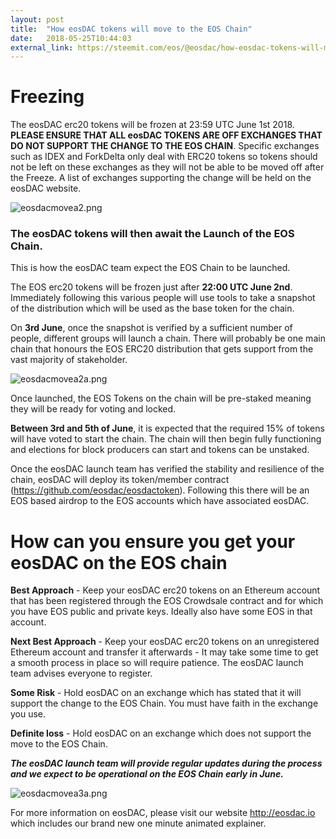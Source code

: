 ```yaml
---
layout: post
title:  "How eosDAC tokens will move to the EOS Chain"
date:   2018-05-25T10:44:03
external_link: https://steemit.com/eos/@eosdac/how-eosdac-tokens-will-move-to-the-eos-chain
---
```

# Freezing

The eosDAC erc20 tokens will be frozen at 23:59 UTC June 1st 2018. **PLEASE ENSURE THAT ALL eosDAC TOKENS ARE OFF EXCHANGES THAT DO NOT SUPPORT THE CHANGE TO THE EOS CHAIN**.  Specific exchanges such as IDEX and ForkDelta only deal with ERC20 tokens so tokens should not be left on these exchanges as they will not be able to be moved off after the Freeze. A list of exchanges supporting the change will be held on the eosDAC website.

![eosdacmovea2.png](https://cdn.steemitimages.com/DQmVCdQZHAaQP2cEB5qBki87wBqiPnKRhUFyYCQJ2j5pGBR/eosdacmovea2.png)

### The eosDAC tokens will then await the Launch of the EOS Chain. 

This is how the eosDAC team expect the EOS Chain to be launched.

The EOS erc20 tokens will be frozen just after **22:00 UTC June 2nd**. Immediately following this various people will use tools to take a snapshot of the distribution which will be used as the base token for the chain.

On **3rd June**, once the snapshot is verified by a sufficient number of people, different groups will launch a chain. There will probably be one main chain that honours the EOS ERC20 distribution that gets support from the vast majority of stakeholder.

![eosdacmovea2a.png](https://cdn.steemitimages.com/DQmWy9GTBzncQWs1TDizb6jBhnir6WLGDgszbuTXdL3Px2X/eosdacmovea2a.png)

Once launched, the EOS Tokens on the chain will be pre-staked meaning they will be ready for voting and locked.

**Between 3rd and 5th of June**, it is expected that the required 15% of tokens will have voted to start the chain. The chain will then begin fully functioning and elections for block producers can start and tokens can be unstaked.

Once the eosDAC launch team has verified the stability and resilience of the chain, eosDAC will deploy its token/member contract (https://github.com/eosdac/eosdactoken). Following this there will be an EOS based airdrop to the EOS accounts which have associated eosDAC. 

# How can you ensure you get your eosDAC on the EOS chain

**Best Approach** - Keep your eosDAC erc20 tokens on an Ethereum account that has been registered through the EOS Crowdsale contract and for which you have EOS public and private keys. Ideally also have some EOS in that account.

**Next Best Approach** - Keep your eosDAC erc20 tokens on an unregistered Ethereum account and transfer it afterwards - It may take some time to get a smooth process in place so will require patience. The eosDAC launch team advises everyone to register.

**Some Risk** - Hold eosDAC on an exchange which has stated that it will support the change to the EOS Chain. You must have faith in the exchange you use.

**Definite loss** - Hold eosDAC on an exchange which does not support the move to the EOS Chain.

_**The eosDAC launch team will provide regular updates during the process and we expect to be operational on the EOS Chain early in June.**_

![eosdacmovea3a.png](https://cdn.steemitimages.com/DQmNfBrv9ikf9xB1ProgqVjf84Ddq9LFeQUMLEyoLcZtJcQ/eosdacmovea3a.png)

For more information on eosDAC, please visit our website http://eosdac.io which includes our brand new one minute animated explainer.
